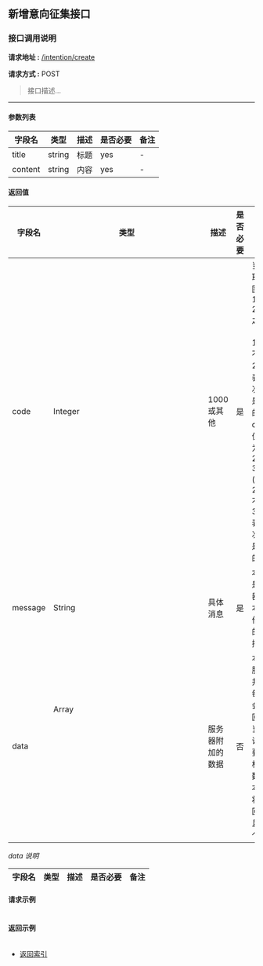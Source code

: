 ## 新增意向征集接口

### 接口调用说明

__请求地址 :__ [/intention/create](#)

__请求方式 :__ POST

> 接口描述...

--------------------------------------

#### 参数列表

|字段名|类型|描述|是否必要|备注|
|-|-|-|-|-|
|title|string|标题|yes|-|
|content|string|内容|yes|-|


#### 返回值

|字段名|类型|描述|是否必要|备注|
|-|-|-|-|-|
|code|Integer|1000 或其他|是|当code取值范围为 1000 - 2000 之间时（包含1000, 不包含2000）表示此次操作是成功的。当code取值范围为 2000 - 3000 (包含2000, 不包含3000)表示此次操作是失败的|
|message|String|具体消息|是|本字段是服务器对于本次操作结果的消息描述|
|data|Array<Object>|服务器附加的数据|否|本字段服务器并不是每次都会返回，大当每次请求需要返回相应的数据时本字段将会返回，并且是一个数组|

_data 说明_

|字段名|类型|描述|是否必要|备注|
|-|-|-|-|-|


#### 请求示例

```json

```

#### 返回示例

```json


```

* [返回索引](../readme.md)
